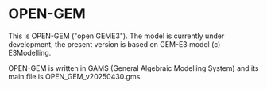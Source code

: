 # OPEN-GEM
This is OPEN-GEM ("open GEME3"). The model is currently under development, the present version is based on GEM-E3 model (c) E3Modelling.

OPEN-GEM is written in GAMS (General Algebraic Modelling System) and its main file is OPEN_GEM_v20250430.gms.
